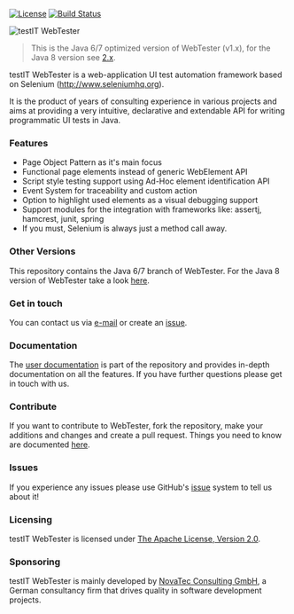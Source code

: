 [![License](https://img.shields.io/badge/License-Apache%20License%202.0-brightgreen.svg)](http://www.apache.org/licenses/LICENSE-2.0.txt)
[![Build Status](https://travis-ci.org/testIT-WebTester/webtester-core.svg?branch=master)](https://travis-ci.org/testIT-WebTester/webtester-core)

![testIT WebTester](documentation/images/logo-650x157.png)

> This is the Java 6/7 optimized version of WebTester (v1.x), for the Java 8 version see [2.x](https://github.com/testIT-WebTester/webtester2-core).

testIT WebTester is a web-application UI test automation framework based on Selenium (http://www.seleniumhq.org).

It is the product of years of consulting experience in various projects and aims at providing a very intuitive, declarative and extendable API for writing programmatic UI tests in Java.

### Features
- Page Object Pattern as it's main focus
- Functional page elements instead of generic WebElement API
- Script style testing support using Ad-Hoc element identification API
- Event System for traceability and custom action
- Option to highlight used elements as a visual debugging support
- Support modules for the integration with frameworks like: assertj, hamcrest, junit, spring
- If you must, Selenium is always just a method call away.

### Other Versions
This repository contains the Java 6/7 branch of WebTester. For the Java 8 version of WebTester take a look [here](https://github.com/testIT-WebTester/webtester2-core).

### Get in touch
You can contact us via [e-mail](mailto:webtester@novatec-gmbh.de) or create an [issue](https://github.com/testIT-WebTester/webtester-core/issues).

### Documentation
The [user documentation](documentation/README.md) is part of the repository and provides in-depth documentation on all the features. If you have further questions please get in touch with us.

### Contribute
If you want to contribute to WebTester, fork the repository, make your additions and changes and create a pull request.
Things you need to know are documented [here](https://github.com/testIT-WebTester/webtester-core/wiki/Contribution).

### Issues
If you experience any issues please use GitHub's [issue](https://github.com/testIT-WebTester/webtester-core/issues) system to tell us about it!

### Licensing
testIT WebTester is licensed under [The Apache License, Version 2.0](http://www.apache.org/licenses/LICENSE-2.0.txt).

### Sponsoring
testIT WebTester is mainly developed by [NovaTec Consulting GmbH](http://www.novatec-gmbh.de/), a German consultancy firm that drives quality in software development projects.
